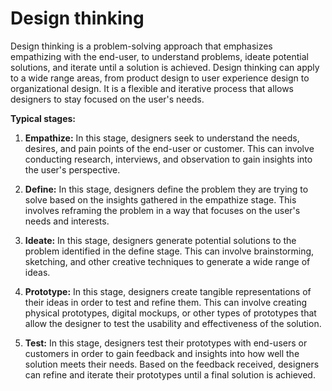 # Design thinking

Design thinking is a problem-solving approach that emphasizes empathizing with the end-user, to understand problems, ideate potential solutions, and iterate until a solution is achieved. Design thinking can apply to a wide range areas, from product design to user experience design to organizational design. It is a flexible and iterative process that allows designers to stay focused on the user's needs.

**Typical stages:**

1. **Empathize:** In this stage, designers seek to understand the needs, desires, and pain points of the end-user or customer. This can involve conducting research, interviews, and observation to gain insights into the user's perspective.

2. **Define:** In this stage, designers define the problem they are trying to solve based on the insights gathered in the empathize stage. This involves reframing the problem in a way that focuses on the user's needs and interests.

3. **Ideate:** In this stage, designers generate potential solutions to the problem identified in the define stage. This can involve brainstorming, sketching, and other creative techniques to generate a wide range of ideas.

4. **Prototype:** In this stage, designers create tangible representations of their ideas in order to test and refine them. This can involve creating physical prototypes, digital mockups, or other types of prototypes that allow the designer to test the usability and effectiveness of the solution.

5. **Test:** In this stage, designers test their prototypes with end-users or customers in order to gain feedback and insights into how well the solution meets their needs. Based on the feedback received, designers can refine and iterate their prototypes until a final solution is achieved.
